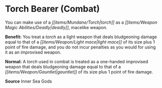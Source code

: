 ﻿---
cssclass: [feats]

---
# Torch Bearer (Combat)

You can make use of a _[[items/Mundane/Torch|torch]]_ as a _[[items/Weapon Magic Abilities/Deadly|deadly]]_, macelike weapon.

**Benefit:** You treat a _torch_ as a light weapon that deals bludgeoning damage equal to that of a _[[items/Weapon/Light mace|light mace]]_ of its size plus 1 point of fire damage, and you do not incur penalties as you would for using it as an improvised weapon.

**Normal:** A _torch_ used in combat is treated as a one-handed improvised weapon that deals bludgeoning damage equal to that of a _[[items/Weapon/Gauntlet|gauntlet]]_ of its size plus 1 point of fire damage.

**Source** Inner Sea Gods